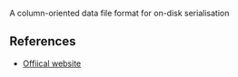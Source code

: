 A column-oriented data file format for on-disk serialisation

## References
- [Offiical website](https://parquet.apache.org/)